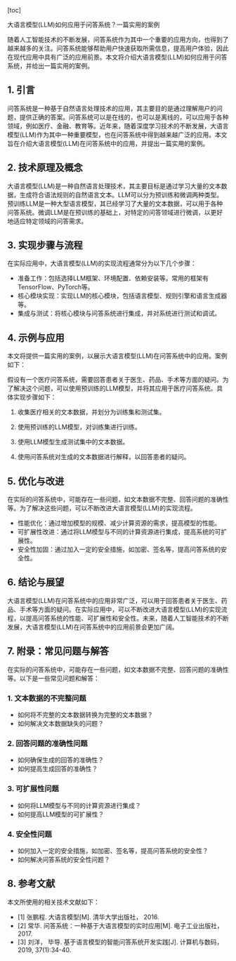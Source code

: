 
[toc]                    
                
                
大语言模型(LLM)如何应用于问答系统？一篇实用的案例

随着人工智能技术的不断发展，问答系统作为其中一个重要的应用方向，也得到了越来越多的关注。问答系统能够帮助用户快速获取所需信息，提高用户体验，因此在现代应用中具有广泛的应用前景。本文将介绍大语言模型(LLM)如何应用于问答系统，并给出一篇实用的案例。

## 1. 引言

问答系统是一种基于自然语言处理技术的应用，其主要目的是通过理解用户的问题，提供正确的答案。问答系统可以是在线的，也可以是离线的，可以应用于各种领域，例如医疗、金融、教育等。近年来，随着深度学习技术的不断发展，大语言模型(LLM)作为其中一种重要模型，也在问答系统中得到越来越广泛的应用。本文旨在介绍大语言模型(LLM)在问答系统中的应用，并提出一篇实用的案例。

## 2. 技术原理及概念

大语言模型(LLM)是一种自然语言处理技术，其主要目标是通过学习大量的文本数据，生成符合语法规则的自然语言文本。LLM可以分为预训练和微调两种类型。预训练LLM是一种大型语言模型，其已经学习了大量的文本数据，可以用于各种问答系统。微调LLM是在预训练的基础上，对特定的问答领域进行微调，以更好地适应特定领域的问答需求。

## 3. 实现步骤与流程

在实际应用中，大语言模型(LLM)的实现流程通常分为以下几个步骤：

- 准备工作：包括选择LLM框架、环境配置、依赖安装等。常用的框架有TensorFlow、PyTorch等。
- 核心模块实现：实现LLM的核心模块，包括语言模型、规则引擎和语言生成器等。
- 集成与测试：将核心模块与问答系统进行集成，并对系统进行测试和调试。

## 4. 示例与应用

本文将提供一篇实用的案例，以展示大语言模型(LLM)在问答系统中的应用。案例如下：

假设有一个医疗问答系统，需要回答患者关于医生、药品、手术等方面的疑问。为了解决这个问题，可以使用预训练的LLM模型，并将其应用于医疗问答系统。具体实现步骤如下：

1. 收集医疗相关的文本数据，并划分为训练集和测试集。

2. 使用预训练的LLM模型，对训练集进行训练。

3. 使用LLM模型生成测试集中的文本数据。

4. 使用问答系统对生成的文本数据进行解释，以回答患者的疑问。

## 5. 优化与改进

在实际的问答系统中，可能存在一些问题，如文本数据不完整、回答问题的准确性等。为了解决这些问题，可以不断改进大语言模型(LLM)的实现流程。

- 性能优化：通过增加模型的规模、减少计算资源的需求，提高模型的性能。
- 可扩展性改进：通过将LLM模型与不同的计算资源进行集成，提高系统的可扩展性。
- 安全性加固：通过加入一定的安全措施，如加密、签名等，提高问答系统的安全性。

## 6. 结论与展望

大语言模型(LLM)在问答系统中的应用非常广泛，可以用于回答患者关于医生、药品、手术等方面的疑问。在实际应用中，可以不断改进大语言模型(LLM)的实现流程，以提高问答系统的性能、可扩展性和安全性。未来，随着人工智能技术的不断发展，大语言模型(LLM)在问答系统中的应用前景会更加广阔。

## 7. 附录：常见问题与解答

在实际的问答系统中，可能存在一些问题，如文本数据不完整、回答问题的准确性等。以下是一些常见问题和解答：

### 1. 文本数据的不完整问题

- 如何将不完整的文本数据转换为完整的文本数据？
- 如何解决文本数据缺失的问题？

### 2. 回答问题的准确性问题

- 如何确保生成的回答的准确性？
- 如何提高生成回答的准确性？

### 3. 可扩展性问题

- 如何将LLM模型与不同的计算资源进行集成？
- 如何提高LLM模型的可扩展性？

### 4. 安全性问题

- 如何加入一定的安全措施，如加密、签名等，提高问答系统的安全性？
- 如何解决问答系统的安全性问题？

## 8. 参考文献

本文所使用的相关技术文献如下：

- [1] 张鹏程. 大语言模型[M]. 清华大学出版社， 2016.
- [2] 常华. 问答系统：一种基于大语言模型的实时应用[M]. 电子工业出版社， 2017.
- [3] 刘洋， 毕导. 基于语言模型的智能问答系统开发实践[J]. 计算机与数码， 2019, 37(1):34-40.

